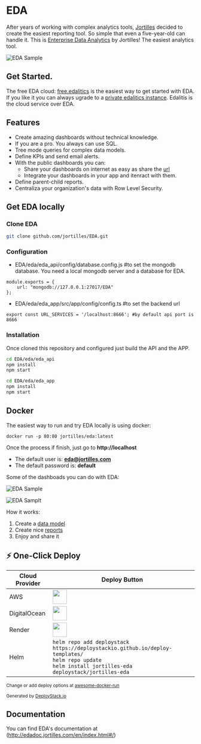 # EDA 
After years of working with complex analytics tools, [Jortilles](http://eda.jortilles.com) decided to create the easiest reporting tool. So simple that even a five-year-old can handle it. This is [Enterprise Data Analytics](https://eda.jortilles.com/) by Jortilles! The easiest analytics tool.

![EDA Sample](https://eda.jortilles.com/wp-content/uploads/2021/01/animaged4.gif)


## Get Started.

The free EDA cloud: [free.edalitics](https://free.edalitics.com) is the easiest way to get started with EDA. If you like it you can always ugrade to a  [private edalitics instance](https://www.edalitics.com/en/edalitics-3/#como-tenerlo). Edalitis is the cloud service over EDA.

## Features
  * Create amazing dashboards without technical knowledge. 
  * If you are a pro. You always can use SQL.
  * Tree mode queries for complex data models.
  * Define KPIs and send email alerts.
  * With the public dashboards you can:
    * Share your dashboards on internet as easy as share the [url](https://demoeda.jortilles.com/es/#/public/61a0f5fdb9314109a45ff077) 
    * Integrate your dashboards in your app and itenract with them.
  * Define parent-child reports.
  * Centraliza your organization's data with Row Level Security.


## Get EDA locally

### Clone EDA

```bash
git clone github.com/jortilles/EDA.git
```

### Configuration

* EDA/eda/eda_api/config/database.config.js #to set the mongodb database. You need a local mongodb server and a database for EDA. 

```
module.exports = {
    url: "mongodb://127.0.0.1:27017/EDA"
};

```

* EDA/eda/eda_app/src/app/config/config.ts #to set the backend url

```
export const URL_SERVICES = '/localhost:8666'; #by default api port is 8666

```

### Installation

Once cloned this repository and configured just build the API and the APP.

```bash
cd EDA/eda/eda_api
npm install
npm start
```

```bash
cd EDA/eda/eda_app
npm install
npm start
```

## Docker

The easiest way to run and try  EDA locally is using docker: 

```
docker run -p 80:80 jortilles/eda:latest
```

Once the process if finish, just go to **http://localhost**

* The default user is: **eda@jortilles.com**
* The default password is: **default**


Some of the dashboads  you can do with EDA: 

![EDA Sample](https://www.edalitics.com/wp-content/uploads/2023/02/SuiteCRMUserPerformance.jpeg)

![EDA Samplt](https://www.edalitics.com/wp-content/uploads/2022/03/woocommerce_sales.png)



How it works:
1. Create a [data model](https://youtu.be/Px709s0ftiI)
2. Create nice [reports](https://youtu.be/RFznLe9kxHU)
3. Enjoy and share it

## ⚡ One-Click Deploy

| Cloud Provider | Deploy Button |
|----------------|---------------|
| AWS | <a href="https://deploystack.io/deploy/jortilles-eda?provider=aws&language=cfn"><img src="https://raw.githubusercontent.com/deploystackio/deploy-templates/refs/heads/main/.assets/img/aws.svg" height="38"></a> |
| DigitalOcean | <a href="https://deploystack.io/deploy/jortilles-eda?provider=do&language=dop"><img src="https://raw.githubusercontent.com/deploystackio/deploy-templates/refs/heads/main/.assets/img/do.svg" height="38"></a> |
| Render | <a href="https://deploystack.io/deploy/jortilles-eda?provider=rnd&language=rnd"><img src="https://raw.githubusercontent.com/deploystackio/deploy-templates/refs/heads/main/.assets/img/rnd.svg" height="38"></a> |
| Helm | `helm repo add deploystack https://deploystackio.github.io/deploy-templates/`<br>`helm repo update`<br>`helm install jortilles-eda deploystack/jortilles-eda` |

<sub>Change or add deploy options at [awesome-docker-run](https://github.com/deploystackio/awesome-docker-run/tree/main/commands/EDA)</sub>

<sub>Generated by <a href="https://deploystack.io/c/jortilles-eda" target="_blank">DeployStack.io</a></sub>

## Documentation
You can find EDA's documentation at (http://edadoc.jortilles.com/en/index.html#/)





